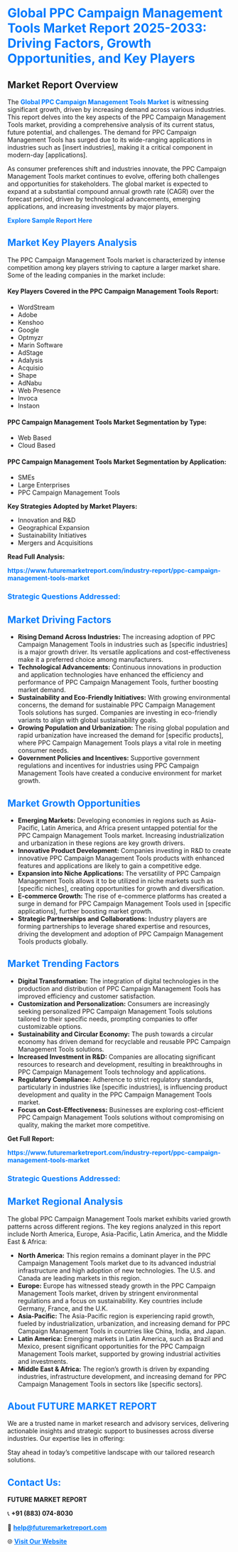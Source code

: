 <h1 style="color: #007BFF;">Global PPC Campaign Management Tools Market Report 2025-2033: Driving Factors, Growth Opportunities, and Key Players</h1>

<section id="overview">
<h2>Market Report Overview</h2>
<p>The <a href="https://www.futuremarketreport.com/industry-report/ppc-campaign-management-tools-market" style="color: #007BFF; text-decoration: none;"><strong>Global PPC Campaign Management Tools Market</strong></a> is witnessing significant growth, driven by increasing demand across various industries. This report delves into the key aspects of the PPC Campaign Management Tools market, providing a comprehensive analysis of its current status, future potential, and challenges. The demand for PPC Campaign Management Tools has surged due to its wide-ranging applications in industries such as [insert industries], making it a critical component in modern-day [applications].</p>
<p>As consumer preferences shift and industries innovate, the PPC Campaign Management Tools market continues to evolve, offering both challenges and opportunities for stakeholders. The global market is expected to expand at a substantial compound annual growth rate (CAGR) over the forecast period, driven by technological advancements, emerging applications, and increasing investments by major players.</p>
</section>

<section id="overview">
<p><a href="https://www.futuremarketreport.com/request-sample/reportId=111553" style="color: #007BFF; text-decoration: none;"><strong>Explore Sample Report Here</strong></a></p>
</section>

<section id="key-players">
<h2 style="color: #007BFF;">Market Key Players Analysis</h2>
<p>The PPC Campaign Management Tools market is characterized by intense competition among key players striving to capture a larger market share. Some of the leading companies in the market include:</p>
<h4>Key Players Covered in the PPC Campaign Management Tools Report:</h4>
<ul><li>WordStream</li><li>Adobe</li><li>Kenshoo</li><li>Google</li><li>Optmyzr</li><li>Marin Software</li><li>AdStage</li><li>Adalysis</li><li>Acquisio</li><li>Shape</li><li>AdNabu</li><li>Web Presence</li><li>Invoca</li><li>Instaon</li></ul>
<h4>PPC Campaign Management Tools Market Segmentation by Type:</h4>
<ul><li>Web Based</li><li>Cloud Based</li></ul>

<h4>PPC Campaign Management Tools Market Segmentation by Application:</h4>
<ul><li>SMEs</li><li>Large Enterprises</li><li>PPC Campaign Management Tools</li></ul>
<p><strong>Key Strategies Adopted by Market Players:</strong></p>
<ul>
<li>Innovation and R&D</li>
<li>Geographical Expansion</li>
<li>Sustainability Initiatives</li>
<li>Mergers and Acquisitions</li>
</ul>
</section>

<section>
<p><strong>Read Full Analysis: </strong></p><a href="https://www.futuremarketreport.com/industry-report/ppc-campaign-management-tools-market" style="color: #007BFF; text-decoration: none;"><strong>https://www.futuremarketreport.com/industry-report/ppc-campaign-management-tools-market</strong></a>
<h3 style="color: #007BFF;">Strategic Questions Addressed:</h3>
</section>

<section id="driving-factors">
<h2 style="color: #007BFF;">Market Driving Factors</h2>
<ul>
<li><strong>Rising Demand Across Industries:</strong> The increasing adoption of PPC Campaign Management Tools in industries such as [specific industries] is a major growth driver. Its versatile applications and cost-effectiveness make it a preferred choice among manufacturers.</li>
<li><strong>Technological Advancements:</strong> Continuous innovations in production and application technologies have enhanced the efficiency and performance of PPC Campaign Management Tools, further boosting market demand.</li>
<li><strong>Sustainability and Eco-Friendly Initiatives:</strong> With growing environmental concerns, the demand for sustainable PPC Campaign Management Tools solutions has surged. Companies are investing in eco-friendly variants to align with global sustainability goals.</li>
<li><strong>Growing Population and Urbanization:</strong> The rising global population and rapid urbanization have increased the demand for [specific products], where PPC Campaign Management Tools plays a vital role in meeting consumer needs.</li>
<li><strong>Government Policies and Incentives:</strong> Supportive government regulations and incentives for industries using PPC Campaign Management Tools have created a conducive environment for market growth.</li>
</ul>
</section>

<section id="growth-opportunities">
<h2 style="color: #007BFF;">Market Growth Opportunities</h2>
<ul>
<li><strong>Emerging Markets:</strong> Developing economies in regions such as Asia-Pacific, Latin America, and Africa present untapped potential for the PPC Campaign Management Tools market. Increasing industrialization and urbanization in these regions are key growth drivers.</li>
<li><strong>Innovative Product Development:</strong> Companies investing in R&D to create innovative PPC Campaign Management Tools products with enhanced features and applications are likely to gain a competitive edge.</li>
<li><strong>Expansion into Niche Applications:</strong> The versatility of PPC Campaign Management Tools allows it to be utilized in niche markets such as [specific niches], creating opportunities for growth and diversification.</li>
<li><strong>E-commerce Growth:</strong> The rise of e-commerce platforms has created a surge in demand for PPC Campaign Management Tools used in [specific applications], further boosting market growth.</li>
<li><strong>Strategic Partnerships and Collaborations:</strong> Industry players are forming partnerships to leverage shared expertise and resources, driving the development and adoption of PPC Campaign Management Tools products globally.</li>
</ul>
</section>

<section id="trending-factors">
<h2 style="color: #007BFF;">Market Trending Factors</h2>
<ul>
<li><strong>Digital Transformation:</strong> The integration of digital technologies in the production and distribution of PPC Campaign Management Tools has improved efficiency and customer satisfaction.</li>
<li><strong>Customization and Personalization:</strong> Consumers are increasingly seeking personalized PPC Campaign Management Tools solutions tailored to their specific needs, prompting companies to offer customizable options.</li>
<li><strong>Sustainability and Circular Economy:</strong> The push towards a circular economy has driven demand for recyclable and reusable PPC Campaign Management Tools solutions.</li>
<li><strong>Increased Investment in R&D:</strong> Companies are allocating significant resources to research and development, resulting in breakthroughs in PPC Campaign Management Tools technology and applications.</li>
<li><strong>Regulatory Compliance:</strong> Adherence to strict regulatory standards, particularly in industries like [specific industries], is influencing product development and quality in the PPC Campaign Management Tools market.</li>
<li><strong>Focus on Cost-Effectiveness:</strong> Businesses are exploring cost-efficient PPC Campaign Management Tools solutions without compromising on quality, making the market more competitive.</li>
</ul>
</section>

<section>
<p><strong>Get Full Report: </strong></p><a href="https://www.futuremarketreport.com/industry-report/ppc-campaign-management-tools-market" style="color: #007BFF; text-decoration: none;"><strong>https://www.futuremarketreport.com/industry-report/ppc-campaign-management-tools-market</strong></a>
<h3 style="color: #007BFF;">Strategic Questions Addressed:</h3>
</section>


<section id="regional-analysis">
<h2 style="color: #007BFF;">Market Regional Analysis</h2>
<p>The global PPC Campaign Management Tools market exhibits varied growth patterns across different regions. The key regions analyzed in this report include North America, Europe, Asia-Pacific, Latin America, and the Middle East & Africa:</p>
<ul>
<li><strong>North America:</strong> This region remains a dominant player in the PPC Campaign Management Tools market due to its advanced industrial infrastructure and high adoption of new technologies. The U.S. and Canada are leading markets in this region.</li>
<li><strong>Europe:</strong> Europe has witnessed steady growth in the PPC Campaign Management Tools market, driven by stringent environmental regulations and a focus on sustainability. Key countries include Germany, France, and the U.K.</li>
<li><strong>Asia-Pacific:</strong> The Asia-Pacific region is experiencing rapid growth, fueled by industrialization, urbanization, and increasing demand for PPC Campaign Management Tools in countries like China, India, and Japan.</li>
<li><strong>Latin America:</strong> Emerging markets in Latin America, such as Brazil and Mexico, present significant opportunities for the PPC Campaign Management Tools market, supported by growing industrial activities and investments.</li>
<li><strong>Middle East & Africa:</strong> The region’s growth is driven by expanding industries, infrastructure development, and increasing demand for PPC Campaign Management Tools in sectors like [specific sectors].</li>
</ul>
</section>

<footer>
<h2 style="color: #007BFF;">About FUTURE MARKET REPORT</h2>
<p>We are a trusted name in market research and advisory services, delivering actionable insights and strategic support to businesses across diverse industries. Our expertise lies in offering:</p>

<p>Stay ahead in today’s competitive landscape with our tailored research solutions.</p>

<h2 style="color: #007BFF;">Contact Us:</h2>
<p><strong>FUTURE MARKET REPORT</strong></p>
<p>📞 <strong>+91 (883) 074-8030</strong></p>
<p>📧 <strong><a href="mailto:help@futuremarketreport.com" style="color: #007BFF;">help@futuremarketreport.com</a></strong></p>
<p>🌐 <strong><a href="https://www.futuremarketreport.com/" style="color: #007BFF;">Visit Our Website</a></strong></p>
</footer>
